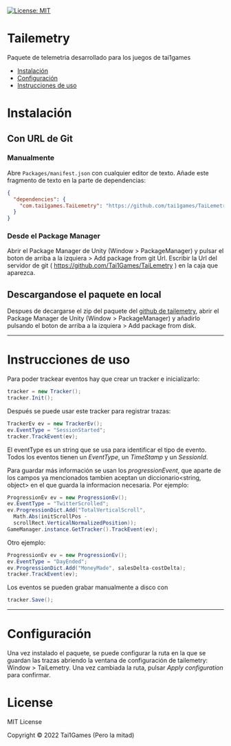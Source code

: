 [![License: MIT](https://img.shields.io/badge/License-MIT-green.svg)](https://opensource.org/licenses/MIT)

# Tailemetry

Paquete de telemetria desarrollado para los juegos de tai1games

- [Instalación](#instalación)
- [Configuración](#configuración)
- [Instrucciones de uso](#instrucciones-de-uso)

# Instalación

## Con URL de Git

### Manualmente

Abre `Packages/manifest.json` con cualquier editor de texto. Añade este fragmento de texto en la parte de dependencias:

```json
{
  "dependencies": {
    "com.tai1games.TaiLemetry": "https://github.com/tai1games/TaiLemetry.git"
  }
}
```

### Desde el Package Manager

Abrir el Package Manager de Unity (Window > PackageManager) y pulsar el boton de arriba a la izquiera > Add package from git Url. Escribir la Url del servidor de git ( https://github.com/Tai1Games/TaiLemetry ) en la caja que aparezca.

## Descargandose el paquete en local

Despues de decargarse el zip del paquete del [github de tailemetry](https://github.com/Tai1Games/TaiLemetry), abrir el Package Manager de Unity (Window > PackageManager) y añadirlo pulsando el boton de arriba a la izquiera > Add package from disk.

---
# Instrucciones de uso

Para poder trackear eventos hay que crear un tracker e inicializarlo:

```C#
tracker = new Tracker();
tracker.Init();
```

Después se puede usar este tracker para registrar trazas:

```C#
TrackerEv ev = new TrackerEv();
ev.EventType = "SessionStarted";
tracker.TrackEvent(ev);
```

El eventType es un string que se usa para identificar el tipo de evento. Todos los eventos tienen un _EventType_, un _TimeStamp_ y un _SessionId_.

Para guardar más información se usan los _progressionEvent_, que aparte de los campos ya mencionados tambien aceptan un diccionario<string, object> en el que guarda la informacion necesaria. Por ejemplo:

```C#
ProgressionEv ev = new ProgressionEv();
ev.EventType = "TwitterScrolled";
ev.ProgressionDict.Add("TotalVerticalScroll",
  Math.Abs(initScrollPos -
  scrollRect.VerticalNormalizedPosition));
GameManager.instance.GetTracker().TrackEvent(ev);
```

Otro ejemplo:

```C#
ProgressionEv ev = new ProgressionEv();
ev.EventType = "DayEnded";
ev.ProgressionDict.Add("MoneyMade", salesDelta-costDelta);
tracker.TrackEvent(ev);
```

Los eventos se pueden grabar manualmente a disco con

```C#
tracker.Save();
```

---

# Configuración

Una vez instalado el paquete, se puede configurar la ruta en la que se guardan las trazas abriendo la ventana de configuración de tailemetry: Window > TaiLemetry. Una vez cambiada la ruta, pulsar _Apply configuration_ para confirmar.

# License

MIT License

Copyright © 2022 Tai1Games (Pero la mitad)
